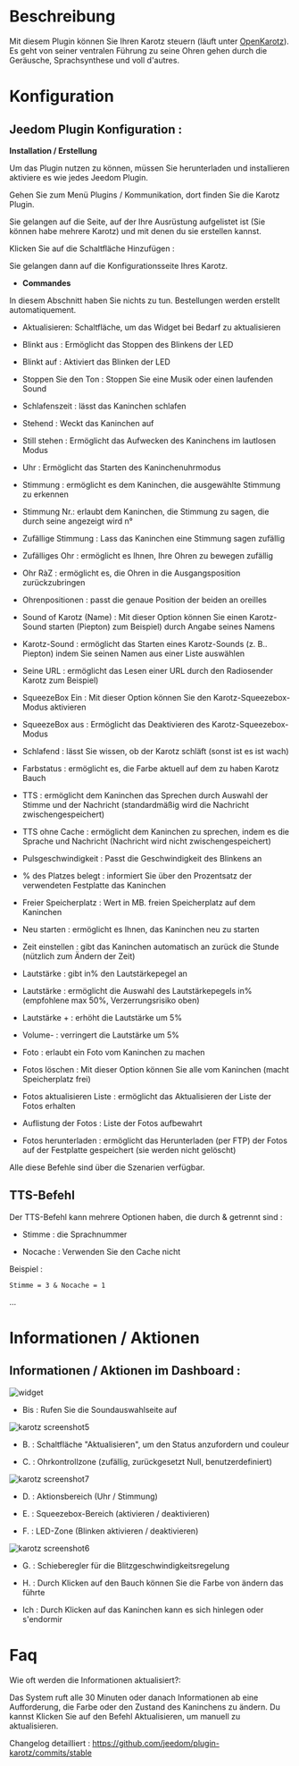 Beschreibung 
===========

Mit diesem Plugin können Sie Ihren Karotz steuern (läuft unter
[OpenKarotz](http://www.openkarotz.org/)). Es geht von seiner ventralen Führung zu
seine Ohren gehen durch die Geräusche, Sprachsynthese und voll
d'autres.

Konfiguration 
=============

Jeedom Plugin Konfiguration : 
--------------------------------

**Installation / Erstellung**

Um das Plugin nutzen zu können, müssen Sie herunterladen und installieren
aktiviere es wie jedes Jeedom Plugin.

Gehen Sie zum Menü Plugins / Kommunikation, dort finden Sie die
Karotz Plugin.

Sie gelangen auf die Seite, auf der Ihre Ausrüstung aufgelistet ist (Sie können
habe mehrere Karotz) und mit denen du sie erstellen kannst.

Klicken Sie auf die Schaltfläche Hinzufügen :

Sie gelangen dann auf die Konfigurationsseite Ihres Karotz.

-   **Commandes**

In diesem Abschnitt haben Sie nichts zu tun. Bestellungen werden erstellt
automatiquement.

-   Aktualisieren: Schaltfläche, um das Widget bei Bedarf zu aktualisieren

-   Blinkt aus : Ermöglicht das Stoppen des Blinkens der LED

-   Blinkt auf : Aktiviert das Blinken der LED

-   Stoppen Sie den Ton : Stoppen Sie eine Musik oder einen laufenden Sound

-   Schlafenszeit : lässt das Kaninchen schlafen

-   Stehend : Weckt das Kaninchen auf

-   Still stehen : Ermöglicht das Aufwecken des Kaninchens im lautlosen Modus

-   Uhr : Ermöglicht das Starten des Kaninchenuhrmodus

-   Stimmung : ermöglicht es dem Kaninchen, die ausgewählte Stimmung zu erkennen

-   Stimmung Nr.: erlaubt dem Kaninchen, die Stimmung zu sagen, die durch seine angezeigt wird
    n°

-   Zufällige Stimmung : Lass das Kaninchen eine Stimmung sagen
    zufällig

-   Zufälliges Ohr : ermöglicht es Ihnen, Ihre Ohren zu bewegen
    zufällig

-   Ohr RàZ : ermöglicht es, die Ohren in die Ausgangsposition zurückzubringen

-   Ohrenpositionen : passt die genaue Position der beiden an
    oreilles

-   Sound of Karotz (Name) : Mit dieser Option können Sie einen Karotz-Sound starten (Piepton)
    zum Beispiel) durch Angabe seines Namens

-   Karotz-Sound : ermöglicht das Starten eines Karotz-Sounds (z. B.. Piepton)
    indem Sie seinen Namen aus einer Liste auswählen

-   Seine URL : ermöglicht das Lesen einer URL durch den Radiosender Karotz
    zum Beispiel)

-   SqueezeBox Ein : Mit dieser Option können Sie den Karotz-Squeezebox-Modus aktivieren

-   SqueezeBox aus : Ermöglicht das Deaktivieren des Karotz-Squeezebox-Modus

-   Schlafend : lässt Sie wissen, ob der Karotz schläft (sonst ist es
    ist wach)

-   Farbstatus : ermöglicht es, die Farbe aktuell auf dem zu haben
    Karotz Bauch

-   TTS : ermöglicht dem Kaninchen das Sprechen durch Auswahl der Stimme und der
    Nachricht (standardmäßig wird die Nachricht zwischengespeichert)

-   TTS ohne Cache : ermöglicht dem Kaninchen zu sprechen, indem es die
    Sprache und Nachricht (Nachricht wird nicht zwischengespeichert)

-   Pulsgeschwindigkeit : Passt die Geschwindigkeit des Blinkens an

-   % des Platzes belegt : informiert Sie über den Prozentsatz der verwendeten Festplatte
    das Kaninchen

-   Freier Speicherplatz : Wert in MB. freien Speicherplatz auf dem Kaninchen

-   Neu starten : ermöglicht es Ihnen, das Kaninchen neu zu starten

-   Zeit einstellen : gibt das Kaninchen automatisch an zurück
    die Stunde (nützlich zum Ändern der Zeit)

-   Lautstärke : gibt in% den Lautstärkepegel an

-   Lautstärke : ermöglicht die Auswahl des Lautstärkepegels in% (empfohlene max
    50%, Verzerrungsrisiko oben)

-   Lautstärke + : erhöht die Lautstärke um 5%

-   Volume- : verringert die Lautstärke um 5%

-   Foto : erlaubt ein Foto vom Kaninchen zu machen

-   Fotos löschen : Mit dieser Option können Sie alle vom
    Kaninchen (macht Speicherplatz frei)

-   Fotos aktualisieren Liste : ermöglicht das Aktualisieren der Liste der Fotos
    erhalten

-   Auflistung der Fotos : Liste der Fotos aufbewahrt

-   Fotos herunterladen : ermöglicht das Herunterladen (per FTP) der Fotos
    auf der Festplatte gespeichert (sie werden nicht gelöscht)

Alle diese Befehle sind über die Szenarien verfügbar.

TTS-Befehl 
------------

Der TTS-Befehl kann mehrere Optionen haben, die durch & getrennt sind :

-   Stimme : die Sprachnummer

-   Nocache : Verwenden Sie den Cache nicht

Beispiel :

    Stimme = 3 & Nocache = 1

…

Informationen / Aktionen 
========================

Informationen / Aktionen im Dashboard : 
---------------------------------------

![widget](../images/widget.jpg)

-   Bis : Rufen Sie die Soundauswahlseite auf

![karotz screenshot5](../images/karotz_screenshot5.jpg)

-   B. : Schaltfläche "Aktualisieren", um den Status anzufordern und
    couleur

-   C. : Ohrkontrollzone (zufällig, zurückgesetzt
    Null, benutzerdefiniert)

![karotz screenshot7](../images/karotz_screenshot7.jpg)

-   D. : Aktionsbereich (Uhr / Stimmung)

-   E. : Squeezebox-Bereich (aktivieren / deaktivieren)

-   F. : LED-Zone (Blinken aktivieren / deaktivieren)

![karotz screenshot6](../images/karotz_screenshot6.jpg)

-   G. : Schieberegler für die Blitzgeschwindigkeitsregelung

-   H. : Durch Klicken auf den Bauch können Sie die Farbe von ändern
    das führte

-   Ich : Durch Klicken auf das Kaninchen kann es sich hinlegen oder
    s'endormir

Faq 
===

Wie oft werden die Informationen aktualisiert?:   

 Das System ruft alle 30 Minuten oder danach Informationen ab
    eine Aufforderung, die Farbe oder den Zustand des Kaninchens zu ändern. Du kannst
    Klicken Sie auf den Befehl Aktualisieren, um manuell zu aktualisieren.

Changelog detailliert :
<https://github.com/jeedom/plugin-karotz/commits/stable>

